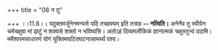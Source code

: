 +++
title = "08 न तु"

+++
।।11.8।। यदुक्तमर्जुनेनमन्यसे यदि तच्छक्यम् इति तत्राह **-- नत्विति।**
अनेनैव तु स्वीयेन चर्मचक्षुषा मां द्रष्टुं न शक्यसे शक्तो न भविष्यसि।
अतोऽहं दिव्यमलौकिकं ज्ञानात्मकं चक्षुस्तुभ्यं ददामि। ममैश्वरमसाधारणं
योगं युक्तिमघटितघटनासामर्थ्यं पश्य।
